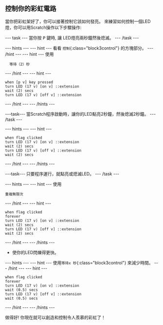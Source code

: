 ## 控制你的彩虹電路

當你把彩虹架好了，你可以接著控制它該如何發亮。 來練習如何控制一個LED燈，你可以用Scratch操作以下步驟操作:

\--- task \--- 當你按 <kbd>P</kbd> 鍵時, 讓 LED燈亮兩秒鐘然後熄滅。 \--- /task \---

\--- hints \--- \--- hint \--- 看看 `控制`{:class="block3control"} 的方塊部分。 \--- /hint \--- \--- hint \--- 使用

```blocks3
  等待（2）秒
```

\--- /hint \--- \--- hint \---

```blocks3
when [p v] key pressed
turn LED (17 v) [on v] ::extension
wait (2) secs
turn LED (17 v) [off v] ::extension
```

\--- /hint \--- \--- /hints \---

\---task\--- 當Scratch程序啟動時，讓你的LED點亮2秒鐘，然後熄滅2秒鐘。 \--- /task \---

\--- hints \--- \--- hint \---

```blocks3
when flag clicked
turn LED (17 v) [on v] ::extension
wait (2) secs
turn LED (17 v) [off v] ::extension
wait (2) secs
```

\--- /hint \--- \--- /hints \---

\---task\--- 只要程序運行，就點亮或熄滅LED。 \--- /task \---

\--- hints \--- \--- hint \--- 使用

```blocks3
重複無限次
```

\--- /hint \--- \--- hint \---

```blocks3
when flag clicked
forever
turn LED (17 v) [on v] ::extension
wait (2) secs
turn LED (17 v) [off v] ::extension
wait (2) secs
```

\--- /hint \--- \--- /hints \---

+ 使你的LED閃爍得更快。

\--- hints \--- \--- hint \--- 使用`等待x 秒`{:class="block3control"} 來減少時間。 \--- /hint \--- \--- hint \---

```blocks3
when flag clicked
forever
turn LED (17 v) [on v] ::extension
wait (0.5) secs
turn LED (17 v) [off v] ::extension
wait (0.5) secs
```

\--- /hint \--- \--- /hints \---

做得好! 你現在就可以創造和控制令人羨慕的彩虹了！